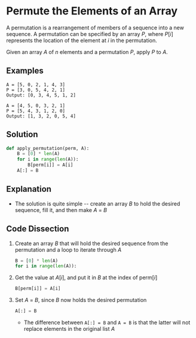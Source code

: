 # Permute the Elements of an Array
A permutation is a rearrangement of members of a sequence into a new sequence. A permutation can be specified by an array _P_, where _P_[_i_] represents the location of the element at _i_ in the permutation.

Given an array _A_ of _n_ elements and a permutation _P_, apply _P_ to _A_.

## Examples
```
A = [5, 0, 2, 1, 4, 3]
P = [3, 0, 5, 4, 2, 1]
Output: [0, 3, 4, 5, 1, 2]

A = [4, 5, 0, 3, 2, 1]
P = [5, 4, 3, 1, 2, 0]
Output: [1, 3, 2, 0, 5, 4]
```

## Solution
```python
def apply_permutation(perm, A):
    B = [0] * len(A)
    for i in range(len(A)):
        B[perm[i]] = A[i]
    A[:] = B
```

## Explanation
* The solution is quite simple -- create an array _B_ to hold the desired sequence, fill it, and then make _A_ = _B_

## Code Dissection
1. Create an array _B_ that will hold the desired sequence from the permutation and a loop to iterate through _A_
    ```python
    B = [0] * len(A)
    for i in range(len(A)):
    ```
2. Get the value at _A_[_i_], and put it in _B_ at the index of perm[_i_]
    ```python
    B[perm[i]] = A[i]
    ```
3. Set _A_ = _B_, since _B_ now holds the desired permutation
    ```python
    A[:] = B
    ```
    * The difference between `A[:] = B` and `A = B` is that the latter will not replace elements in the original list _A_